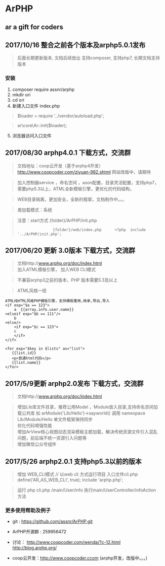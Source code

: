 ArPHP
=====
ar a gift for coders
--------------------

## 2017/10/16  整合之前各个版本及arphp5.0.1发布
>后面长期更新版本, 文档后续放出
>支持composer, 支持php7, 长期文档支持版本

### 安装

1. composer require assnr/arphp
2. mkdir ori
3. cd ori
4. 新建入口文件 index.php
>$loader = require '../vendor/autoload.php';

>ar\core\Ar::init($loader);

5. 浏览器访问入口文件

## 2017/08/30  arphp4.0.1 下载方式，交流群
>文档地址：coop云开发（基于arphp4开发）http://www.coopcoder.com/ziyuan-982.shtml 网站改版中，请期待

>加入控制器service ，命名空间 ，ason配置，目录灵活配置，支持php7，需要php5.3以上，ATML全新模板引擎，更优化的代码结构，

>WEB目录隔离，更加安全，全新的框架，文档制作中。。。

>类加载模式：系统


>注意：start方式        {folder}/ArPHP/init.php
>
>                     {folder}/web/index.php      <?php  include '../ArPHP/init.php';



## 2017/06/20 更新 3.0版本 下载方式，交流群
>文档http://www.arphp.org/doc/index.html</br>
>加入ATML模板引擎，
>加入WEB CLI模式

>不兼容arphp3之前的版本，PHP 版本需要5.3及以上

>ATML风格一缆

    ATML纯HTML风格PHP模板引擎，支持模板重用,继承,导出,导入
    <if exp="$a == 123">
        a  {{array.info.user.name}}
    <elseif exp="$b == 111"/>
        b
    <else/>
        <if exp="$c == 123">
        c
        </if>
    </if>

    <for exp="$key in $lists" as="list">
       {{list.id}}
       <p>普通html代码</p>
       {{list.name}}
    </for>



## 2017/5/9更新 arphp2.0发布 下载方式，交流群

>文档http://www.arphp.org/doc/index.html

>增加Lib库文件目录，推荐公用Model ，Module放入目录,支持命名空间加载公共库
>如 arModule('Lib/Hello')->sayworld()  调用 namespace Lib/Module/Hello
>单文件框架保持同步</br>
>优化代码增强性能</br>
>增加ArView核心视图动态渲染模板主题加载，解决传统资源文件引入混乱问题，前后端不统一资源引入问题等</br>
>增加微信公众号组件</br>

## 2017/5/26    arphp2.0.1 支持php5.3以前的版本</br>

>增加 WEB_CLI模式
>// 以web cli 方式运行项目 入口文件cli.php
>define('AR_AS_WEB_CLI', true);
>include 'arphp.php';

>运行   php cli.php /main/User/info     执行main/UserController/infoAction 方法

### 更多使用帮助及例子

- git : https://github.com/assnr/ArPHP.git

- ArPHP开源群 : 259956472

- 讨论： http://www.coopcoder.com/wenda/?c-12.html http://blog.arphp.org/

- coop云开发：http://www.coopcoder.ccom (arphp开发，改版中。。。)
